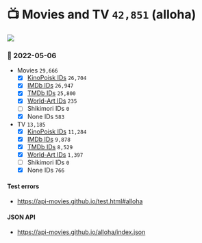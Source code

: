 # :tv: Movies and TV `42,851` (alloha)

<a href="https://API-Movies.github.io"><img src="https://API-Movies.github.io/banner.png?cache"></a>

### :date: 2022-05-06
- Movies `29,666`
  - [x] <a href="https://API-Movies.github.io/alloha/movie_kinopoisk_ids.json">KinoPoisk IDs</a> `26,704`
  - [x] <a href="https://API-Movies.github.io/alloha/movie_imdb_ids.json">IMDb IDs</a> `26,947`
  - [x] <a href="https://API-Movies.github.io/alloha/movie_tmdb_ids.json">TMDb IDs</a> `25,800`
  - [x] <a href="https://API-Movies.github.io/alloha/movie_world_art_ids.json">World-Art IDs</a> `235`
  - [ ] Shikimori IDs `0`
  - [x] None IDs `583`
- TV `13,185`
  - [x] <a href="https://API-Movies.github.io/alloha/tv_kinopoisk_ids.json">KinoPoisk IDs</a> `11,284`
  - [x] <a href="https://API-Movies.github.io/alloha/tv_imdb_ids.json">IMDb IDs</a> `9,878`
  - [x] <a href="https://API-Movies.github.io/alloha/tv_tmdb_ids.json">TMDb IDs</a> `8,529`
  - [x] <a href="https://API-Movies.github.io/alloha/tv_world_art_ids.json">World-Art IDs</a> `1,397`
  - [ ] Shikimori IDs `0`
  - [x] None IDs `766`
#### Test errors
- <a href='https://api-movies.github.io/test.html#alloha'>https://api-movies.github.io/test.html#alloha</a>
#### JSON API
- <a href='https://api-movies.github.io/alloha/index.json'>https://api-movies.github.io/alloha/index.json</a>
